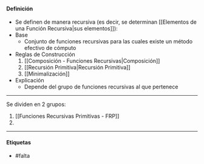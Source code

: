 #### Definición
- Se definen de manera recursiva (es decir, se determinan [[Elementos de una Función Recursiva|sus elementos]]):
- Base
	- Conjunto de funciones recursivas para las cuales existe un método efectivo de cómputo
- Reglas de Construcción
	1. [[Composición - Funciones Recursivas|Composición]]
	2. [[Recursión Primitiva|Recursión Primitiva]]  
	3. [[Minimalización]]
- Explicación
	- Depende del grupo de funciones recursivas al que pertenece
***
Se dividen en 2 grupos:
1. [[Funciones Recursivas Primitivas - FRP]] 
2. 
***
#### Etiquetas
- #falta 